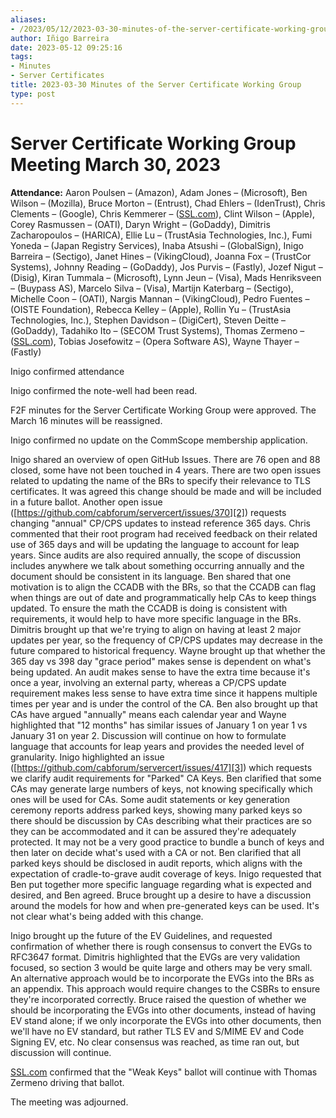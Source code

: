 ```yaml
---
aliases:
- /2023/05/12/2023-03-30-minutes-of-the-server-certificate-working-group/
author: Iñigo Barreira
date: 2023-05-12 09:25:16
tags:
- Minutes
- Server Certificates
title: 2023-03-30 Minutes of the Server Certificate Working Group
type: post
---
```


# Server Certificate Working Group Meeting March 30, 2023

**Attendance:** Aaron Poulsen – (Amazon), Adam Jones – (Microsoft), Ben Wilson – (Mozilla), Bruce Morton – (Entrust), Chad Ehlers – (IdenTrust), Chris Clements – (Google), Chris Kemmerer – ([SSL.com][1]), Clint Wilson – (Apple), Corey Rasmussen – (OATI), Daryn Wright – (GoDaddy), Dimitris Zacharopoulos – (HARICA), Ellie Lu – (TrustAsia Technologies, Inc.), Fumi Yoneda – (Japan Registry Services), Inaba Atsushi – (GlobalSign), Inigo Barreira – (Sectigo), Janet Hines – (VikingCloud), Joanna Fox – (TrustCor Systems), Johnny Reading – (GoDaddy), Jos Purvis – (Fastly), Jozef Nigut – (Disig), Kiran Tummala – (Microsoft), Lynn Jeun – (Visa), Mads Henriksveen – (Buypass AS), Marcelo Silva – (Visa), Martijn Katerbarg – (Sectigo), Michelle Coon – (OATI), Nargis Mannan – (VikingCloud), Pedro Fuentes – (OISTE Foundation), Rebecca Kelley – (Apple), Rollin Yu – (TrustAsia Technologies, Inc.), Stephen Davidson – (DigiCert), Steven Deitte – (GoDaddy), Tadahiko Ito – (SECOM Trust Systems), Thomas Zermeno – ([SSL.com][1]), Tobias Josefowitz – (Opera Software AS), Wayne Thayer – (Fastly)

Inigo confirmed attendance

Inigo confirmed the note-well had been read.

F2F minutes for the Server Certificate Working Group were approved. The March 16 minutes will be reassigned.

Inigo confirmed no update on the CommScope membership application.

Inigo shared an overview of open GitHub Issues. There are 76 open and 88 closed, some have not been touched in 4 years.
There are two open issues related to updating the name of the BRs to specify their relevance to TLS certificates. It was agreed this change should be made and will be included in a future ballot.
Another open issue ([https://github.com/cabforum/servercert/issues/370][2]) requests changing "annual" CP/CPS updates to instead reference 365 days. Chris commented that their root program had received feedback on their related use of 365 days and will be updating the language to account for leap years. Since audits are also required annually, the scope of discussion includes anywhere we talk about something occurring annually and the document should be consistent in its language. Ben shared that one motivation is to align the CCADB with the BRs, so that the CCADB can flag when things are out of date and programmatically help CAs to keep things updated. To ensure the math the CCADB is doing is consistent with requirements, it would help to have more specific language in the BRs. Dimitris brought up that we're trying to align on having at least 2 major updates per year, so the frequency of CP/CPS updates may decrease in the future compared to historical frequency. Wayne brought up that whether the 365 day vs 398 day "grace period" makes sense is dependent on what's being updated. An audit makes sense to have the extra time because it's once a year, involving an external party, whereas a CP/CPS update requirement makes less sense to have extra time since it happens multiple times per year and is under the control of the CA. Ben also brought up that CAs have argued "annually" means each calendar year and Wayne highlighted that "12 months" has similar issues of January 1 on year 1 vs January 31 on year 2. Discussion will continue on how to formulate language that accounts for leap years and provides the needed level of granularity.
Inigo highlighted an issue ([https://github.com/cabforum/servercert/issues/417][3]) which requests we clarify audit requirements for "Parked" CA Keys. Ben clarified that some CAs may generate large numbers of keys, not knowing specifically which ones will be used for CAs. Some audit statements or key generation ceremony reports address parked keys, showing many parked keys so there should be discussion by CAs describing what their practices are so they can be accommodated and it can be assured they're adequately protected. It may not be a very good practice to bundle a bunch of keys and then later on decide what's used with a CA or not. Ben clarified that all parked keys should be disclosed in audit reports, which aligns with the expectation of cradle-to-grave audit coverage of keys. Inigo requested that Ben put together more specific language regarding what is expected and desired, and Ben agreed. Bruce brought up a desire to have a discussion around the models for how and when pre-generated keys can be used. It's not clear what's being added with this change.

Inigo brought up the future of the EV Guidelines, and requested confirmation of whether there is rough consensus to convert the EVGs to RFC3647 format. Dimitris highlighted that the EVGs are very validation focused, so section 3 would be quite large and others may be very small. An alternative approach would be to incorporate the EVGs into the BRs as an appendix. This approach would require changes to the CSBRs to ensure they're incorporated correctly. Bruce raised the question of whether we should be incorporating the EVGs into other documents, instead of having EV stand alone; if we only incorporate the EVGs into other documents, then we'll have no EV standard, but rather TLS EV and S/MIME EV and Code Signing EV, etc. No clear consensus was reached, as time ran out, but discussion will continue.

[SSL.com][4] confirmed that the "Weak Keys" ballot will continue with Thomas Zermeno driving that ballot.

The meeting was adjourned.

[1]: http://ssl.com/
[2]: https://github.com/cabforum/servercert/issues/370
[3]: https://github.com/cabforum/servercert/issues/417
[4]: http://ssl.com/